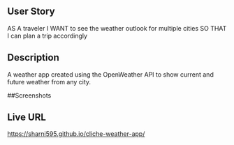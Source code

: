 ## User Story
AS A traveler
I WANT to see the weather outlook for multiple cities
SO THAT I can plan a trip accordingly

## Description
A weather app created using the OpenWeather API to show current and future weather from any city.

##Screenshots







## Live URL
https://sharni595.github.io/cliche-weather-app/
